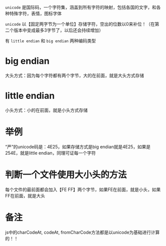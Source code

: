 `unicode` 是国际码，一个字符集，涵盖到所有字符的映射，包括各国的文字，和各种特殊字符，表情，图标字体

`unicode` 以【固定两字节为一个单位】存储字符，空出的位数以0来补位！（在第二个版本中变成最多3字节了，以后还会持续增加）

有 `little endian` 和 `big endian` 两种编码类型

# big endian
大头方式：因为每个字符都有两个字节，大的在前面，就是大头方式存储

# little endian
小头方式：小的在前面，就是小头方式存储

# 举例
“严”的unicode码是：4E25，如果存储方式是big endian就是4E25，如果是254E，就是little endian，同理可证每一个字符

# 判断一个文件使用大小头的方法
每个文件的最前面都会加入【FE FF】两个字节，如果FE在前面，就是小头，如果FF在前面，就是大头

# 备注
js中的charCodeAt, codeAt, fromCharCode方法都是以unicode为基础进行计算的！！

